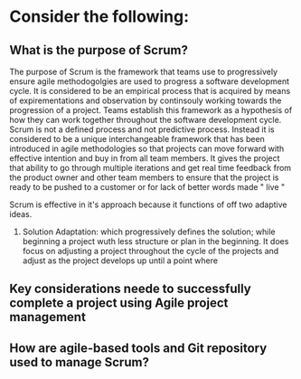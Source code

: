 # Consider the following: 

## What is the purpose of Scrum? 
The purpose of Scrum is the framework that teams use to progressively ensure agile methodogolgies are used to progress a software development cycle. It is considered  to be an empirical process that is acquired by means of expirementations and observation by continsouly working towards the progression of a project. Teams establish this framework as a hypothesis of how they can work together throughout the software development cycle. Scrum is not a defined process and not predictive process. Instead it is considered to be a unique interchangeable framework that has been introduced in agile methodologies so that projects can move forward with effective intention and buy in from all team members. It gives the project that ability to go through multiple iterations and get real time feedback from the product owner and other team members to ensure that the project is ready to be pushed to a customer or for lack of better words made " live " 

Scrum is effective in it's approach because it functions of off two adaptive ideas.
1. Solution Adaptation: which progressively defines the solution; while beginning a project wuth less structure or plan in the beginning. It does focus on adjusting a project throughout the cycle of the projects and adjust as the project develops up until a point where 

## Key considerations neede to successfully complete a project using __Agile project management__



## How are agile-based tools and Git repository used to manage Scrum?